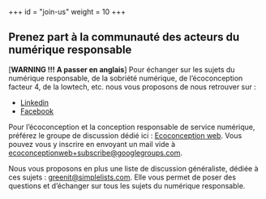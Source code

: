 +++
id = "join-us"
weight = 10
+++

## Prenez part à la communauté des acteurs du numérique responsable

[**WARNING !!! A passer en anglais**] Pour échanger sur les sujets du numérique responsable, de la sobriété numérique,
de l’écoconception facteur 4, de la lowtech, etc. nous vous proposons de nous retrouver sur :

- [Linkedin](https://www.linkedin.com/groups/1912076/)
- [Facebook](https://www.facebook.com/greenitfr)

Pour l’écoconception et la conception responsable de service numérique, préférez le groupe de discussion dédié ici :
[Ecoconception web](https://groups.google.com/forum/#%21forum/ecoconceptionweb). Vous pouvez vous y inscrire en envoyant
un mail vide à ecoconceptionweb+subscribe@googlegroups.com.

Nous vous proposons en plus une liste de discussion généraliste, dédiée à ces sujets : greenit@simplelists.com. Elle
vous permet de poser des questions et d’échanger sur tous les sujets du numérique responsable.
